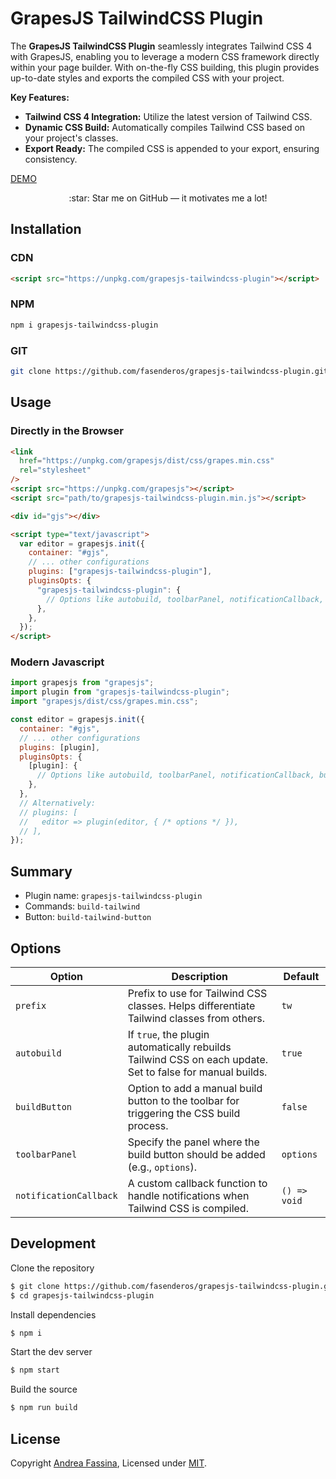 # GrapesJS TailwindCSS Plugin

The **GrapesJS TailwindCSS Plugin** seamlessly integrates Tailwind CSS 4 with GrapesJS, enabling you to leverage a modern CSS framework directly within your page builder. With on-the-fly CSS building, this plugin provides up-to-date styles and exports the compiled CSS with your project.

**Key Features:**

- **Tailwind CSS 4 Integration:** Utilize the latest version of Tailwind CSS.
- **Dynamic CSS Build:** Automatically compiles Tailwind CSS based on your project's classes.
- **Export Ready:** The compiled CSS is appended to your export, ensuring consistency.

[DEMO](https://codesandbox.io/p/sandbox/grapesjs-tailwindcss-4-plugin-demo-d24p68)

<p align="center">
:star: Star me on GitHub — it motivates me a lot!
</p>

## Installation

### CDN

```html
<script src="https://unpkg.com/grapesjs-tailwindcss-plugin"></script>
```

### NPM

```sh
npm i grapesjs-tailwindcss-plugin
```

### GIT

```sh
git clone https://github.com/fasenderos/grapesjs-tailwindcss-plugin.git
```

## Usage

### Directly in the Browser

```html
<link
  href="https://unpkg.com/grapesjs/dist/css/grapes.min.css"
  rel="stylesheet"
/>
<script src="https://unpkg.com/grapesjs"></script>
<script src="path/to/grapesjs-tailwindcss-plugin.min.js"></script>

<div id="gjs"></div>

<script type="text/javascript">
  var editor = grapesjs.init({
    container: "#gjs",
    // ... other configurations
    plugins: ["grapesjs-tailwindcss-plugin"],
    pluginsOpts: {
      "grapesjs-tailwindcss-plugin": {
        // Options like autobuild, toolbarPanel, notificationCallback, buildButton, etc.
      },
    },
  });
</script>
```

### Modern Javascript

```js
import grapesjs from "grapesjs";
import plugin from "grapesjs-tailwindcss-plugin";
import "grapesjs/dist/css/grapes.min.css";

const editor = grapesjs.init({
  container: "#gjs",
  // ... other configurations
  plugins: [plugin],
  pluginsOpts: {
    [plugin]: {
      // Options like autobuild, toolbarPanel, notificationCallback, buildButton, etc.
    },
  },
  // Alternatively:
  // plugins: [
  //   editor => plugin(editor, { /* options */ }),
  // ],
});
```

## Summary

- Plugin name: `grapesjs-tailwindcss-plugin`
- Commands: `build-tailwind`
- Button: `build-tailwind-button`

## Options

| Option                 | Description                                                                                               | Default      |
| ---------------------- | --------------------------------------------------------------------------------------------------------- | ------------ |
| `prefix`               | Prefix to use for Tailwind CSS classes. Helps differentiate Tailwind classes from others.                 | `tw`         |
| `autobuild`            | If `true`, the plugin automatically rebuilds Tailwind CSS on each update. Set to false for manual builds. | `true`       |
| `buildButton`          | Option to add a manual build button to the toolbar for triggering the CSS build process.                  | `false`      |
| `toolbarPanel`         | Specify the panel where the build button should be added (e.g., `options`).                               | `options`    |
| `notificationCallback` | A custom callback function to handle notifications when Tailwind CSS is compiled.                         | `() => void` |

## Development

Clone the repository

```sh
$ git clone https://github.com/fasenderos/grapesjs-tailwindcss-plugin.git
$ cd grapesjs-tailwindcss-plugin
```

Install dependencies

```sh
$ npm i
```

Start the dev server

```sh
$ npm start
```

Build the source

```sh
$ npm run build
```

## License

Copyright [Andrea Fassina](https://github.com/fasenderos), Licensed under [MIT](LICENSE).
